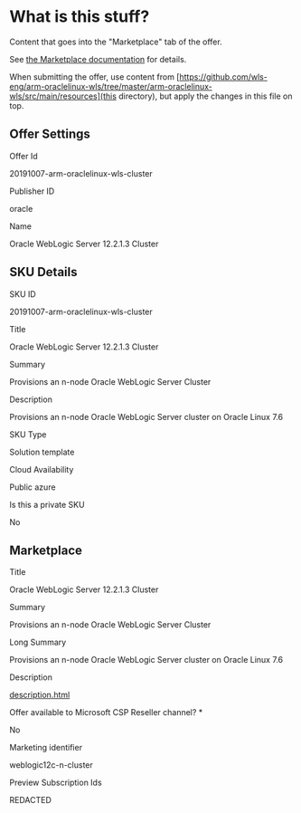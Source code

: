 <!--
Copyright (c) 2021, Oracle and/or its affiliates.
Licensed under the Universal Permissive License v 1.0 as shown at https://oss.oracle.com/licenses/upl.
-->

# What is this stuff?

Content that goes into the "Marketplace" tab of the offer.

See [the Marketplace documentation](https://docs.microsoft.com/en-us/azure/marketplace/cloud-partner-portal/virtual-machine/cpp-marketplace-tab) for details.

When submitting the offer, use content from [https://github.com/wls-eng/arm-oraclelinux-wls/tree/master/arm-oraclelinux-wls/src/main/resources](this directory), but apply the changes in this file on top.

## Offer Settings

Offer Id

20191007-arm-oraclelinux-wls-cluster

Publisher ID

oracle

Name 

Oracle WebLogic Server 12.2.1.3 Cluster

## SKU Details

SKU ID

20191007-arm-oraclelinux-wls-cluster

Title

Oracle WebLogic Server 12.2.1.3 Cluster

Summary

Provisions an n-node Oracle WebLogic Server Cluster

Description

Provisions an n-node Oracle WebLogic Server cluster on Oracle Linux 7.6

SKU Type

Solution template

Cloud Availability

Public azure

Is this a private SKU

No

## Marketplace

Title

Oracle WebLogic Server 12.2.1.3 Cluster

Summary

Provisions an n-node Oracle WebLogic Server Cluster

Long Summary

Provisions an n-node Oracle WebLogic Server cluster on Oracle Linux 7.6

Description

[description.html](https://raw.githubusercontent.com/wls-eng/arm-oraclelinux-wls/master/arm-oraclelinux-wls/src/main/resources/description.html)

Offer available to Microsoft CSP Reseller channel? *

No

Marketing identifier 

weblogic12c-n-cluster

Preview Subscription Ids

REDACTED

